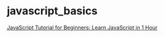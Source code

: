 # javascript_basics

[JavaScript Tutorial for Beginners: Learn JavaScript in 1 Hour](https://youtu.be/W6NZfCO5SIk)